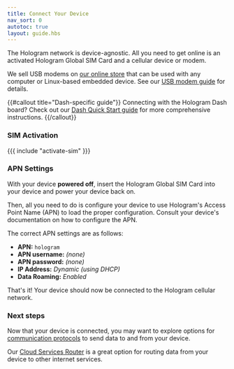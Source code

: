 ```yaml
---
title: Connect Your Device
nav_sort: 0
autotoc: true
layout: guide.hbs
---
```


The Hologram network is device-agnostic. All you need to get online
is an activated Hologram Global SIM Card and a cellular device or modem.

We sell USB modems on [our online store](/store) that can be used with any
computer or Linux-based embedded device. See our 
[USB modem guide](/docs/guide/connect/usb-modem/) for details.

{{#callout title="Dash-specific guide"}}
Connecting with the Hologram Dash board? Check out our
[Dash Quick Start guide](/docs/guide/dash/quick-start) for more
comprehensive instructions.
{{/callout}}

### SIM Activation

{{{ include "activate-sim" }}}

### APN Settings

With your device **powered off**, insert the Hologram Global SIM
Card into your device and power your device back on.

Then, all you need to do is configure your device to use Hologram's
Access Point Name (APN) to load the proper configuration.
Consult your device's documentation on how to configure the 
APN.

The correct APN settings are as follows:

* **APN:** `hologram`
* **APN username:** *(none)*
* **APN password:** *(none)*
* **IP Address:** *Dynamic (using DHCP)*
* **Data Roaming:** *Enabled*

That's it! Your device should now be connected to the Hologram cellular network.

### Next steps

Now that your device is connected, you may want to explore options for 
[communication protocols](/docs/guide/connect/protocols/) to send data to and
from your device.

Our [Cloud Services Router](/docs/guide/cloud/csr/) is a great option for
routing data from your device to other internet services.



